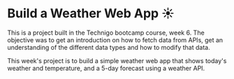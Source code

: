 # Build a Weather Web App :sunny:

This is a project built in the Technigo bootcamp course, week 6. The objective was to get an introduction on how to fetch data from APIs, get an understanding of the different data types and how to modify that data. 

This week's project is to build a simple weather web app that shows today's weather and temperature, and a 5-day forecast using a weather API.

